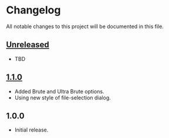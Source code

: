 # Changelog

All notable changes to this project will be documented in this file.

## [Unreleased]

- TBD

## [1.1.0]

- Added Brute and Ultra Brute options.
- Using new style of file-selection dialog.

## 1.0.0

- Initial release.

[unreleased]: https://github.com/Crayon2000/UPX-Launcher/compare/v1.1.0...HEAD
[1.1.0]: https://github.com/Crayon2000/UPX-Launcher/compare/v1.0.0...v1.1.0
